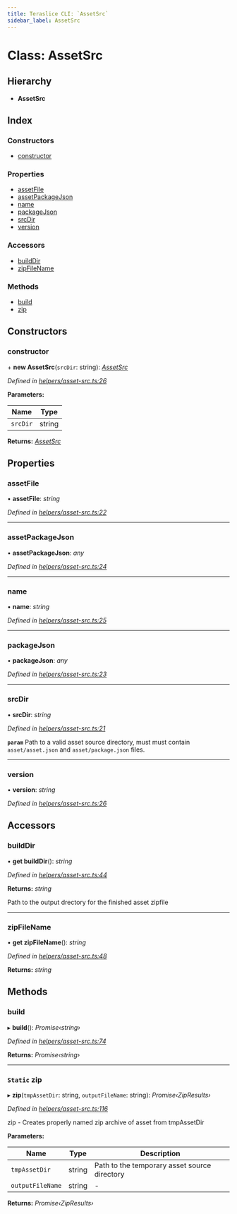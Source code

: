 ```yaml
---
title: Teraslice CLI: `AssetSrc`
sidebar_label: AssetSrc
---
```


# Class: AssetSrc

## Hierarchy

* **AssetSrc**

## Index

### Constructors

* [constructor](assetsrc.md#constructor)

### Properties

* [assetFile](assetsrc.md#assetfile)
* [assetPackageJson](assetsrc.md#assetpackagejson)
* [name](assetsrc.md#name)
* [packageJson](assetsrc.md#packagejson)
* [srcDir](assetsrc.md#srcdir)
* [version](assetsrc.md#version)

### Accessors

* [buildDir](assetsrc.md#builddir)
* [zipFileName](assetsrc.md#zipfilename)

### Methods

* [build](assetsrc.md#build)
* [zip](assetsrc.md#static-zip)

## Constructors

###  constructor

\+ **new AssetSrc**(`srcDir`: string): *[AssetSrc](assetsrc.md)*

*Defined in [helpers/asset-src.ts:26](https://github.com/terascope/teraslice/blob/d8feecc03/packages/teraslice-cli/src/helpers/asset-src.ts#L26)*

**Parameters:**

Name | Type |
------ | ------ |
`srcDir` | string |

**Returns:** *[AssetSrc](assetsrc.md)*

## Properties

###  assetFile

• **assetFile**: *string*

*Defined in [helpers/asset-src.ts:22](https://github.com/terascope/teraslice/blob/d8feecc03/packages/teraslice-cli/src/helpers/asset-src.ts#L22)*

___

###  assetPackageJson

• **assetPackageJson**: *any*

*Defined in [helpers/asset-src.ts:24](https://github.com/terascope/teraslice/blob/d8feecc03/packages/teraslice-cli/src/helpers/asset-src.ts#L24)*

___

###  name

• **name**: *string*

*Defined in [helpers/asset-src.ts:25](https://github.com/terascope/teraslice/blob/d8feecc03/packages/teraslice-cli/src/helpers/asset-src.ts#L25)*

___

###  packageJson

• **packageJson**: *any*

*Defined in [helpers/asset-src.ts:23](https://github.com/terascope/teraslice/blob/d8feecc03/packages/teraslice-cli/src/helpers/asset-src.ts#L23)*

___

###  srcDir

• **srcDir**: *string*

*Defined in [helpers/asset-src.ts:21](https://github.com/terascope/teraslice/blob/d8feecc03/packages/teraslice-cli/src/helpers/asset-src.ts#L21)*

**`param`** Path to a valid asset source directory, must
must contain `asset/asset.json` and `asset/package.json` files.

___

###  version

• **version**: *string*

*Defined in [helpers/asset-src.ts:26](https://github.com/terascope/teraslice/blob/d8feecc03/packages/teraslice-cli/src/helpers/asset-src.ts#L26)*

## Accessors

###  buildDir

• **get buildDir**(): *string*

*Defined in [helpers/asset-src.ts:44](https://github.com/terascope/teraslice/blob/d8feecc03/packages/teraslice-cli/src/helpers/asset-src.ts#L44)*

**Returns:** *string*

Path to the output drectory for the finished asset zipfile

___

###  zipFileName

• **get zipFileName**(): *string*

*Defined in [helpers/asset-src.ts:48](https://github.com/terascope/teraslice/blob/d8feecc03/packages/teraslice-cli/src/helpers/asset-src.ts#L48)*

**Returns:** *string*

## Methods

###  build

▸ **build**(): *Promise‹string›*

*Defined in [helpers/asset-src.ts:74](https://github.com/terascope/teraslice/blob/d8feecc03/packages/teraslice-cli/src/helpers/asset-src.ts#L74)*

**Returns:** *Promise‹string›*

___

### `Static` zip

▸ **zip**(`tmpAssetDir`: string, `outputFileName`: string): *Promise‹ZipResults›*

*Defined in [helpers/asset-src.ts:116](https://github.com/terascope/teraslice/blob/d8feecc03/packages/teraslice-cli/src/helpers/asset-src.ts#L116)*

zip - Creates properly named zip archive of asset from tmpAssetDir

**Parameters:**

Name | Type | Description |
------ | ------ | ------ |
`tmpAssetDir` | string | Path to the temporary asset source directory  |
`outputFileName` | string | - |

**Returns:** *Promise‹ZipResults›*
